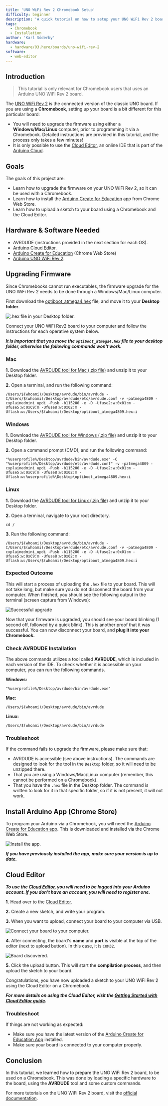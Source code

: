 ```yaml
---
title: 'UNO WiFi Rev 2 Chromebook Setup'
difficulty: beginner
description: 'A quick tutorial on how to setup your UNO WiFi Rev 2 board with a Chromebook, using the Cloud Editor & the Arduino Chrome App.'
tags: 
  - Chromebook
  - Installation
author: 'Karl Söderby'
hardware:
  - hardware/03.hero/boards/uno-wifi-rev-2
software:
  - web-editor
---
```


## Introduction 

> This tutorial is only relevant for Chromebook users that uses an Arduino UNO WiFi Rev 2 board.  

The [UNO WiFi Rev 2](https://store.arduino.cc/arduino-uno-wifi-rev2) is the connected version of the classic UNO board. If you are using a **Chromebook**, setting up your board is a bit different for this particular board:

- You will need to upgrade the firmware using either a **Windows/Mac/Linux** computer, prior to programming it via a Chromebook. Detailed instructions are provided in this tutorial, and the process only takes a few minutes!
- It is only possible to use the [Cloud Editor](https://create.arduino.cc/editor), an online IDE that is part of the [Arduino Cloud](https://cloud.arduino.cc/).

## Goals

The goals of this project are:

- Learn how to upgrade the firmware on your UNO WiFi Rev 2, so it can be used with a Chromebook.
- Learn how to install the [Arduino Create for Education](https://chrome.google.com/webstore/detail/arduino-create-for-educat/elmgohdonjdampbcgefphnlchgocpaij) app from Chrome Web Store.
- Learn how to upload a sketch to your board using a Chromebook and the Cloud Editor.

## Hardware & Software Needed

- AVRDUDE (instructions provided in the next section for each OS).
- [Arduino Cloud Editor](https://create.arduino.cc/).
- [Arduino Create for Education](https://chrome.google.com/webstore/detail/arduino-create-for-educat/elmgohdonjdampbcgefphnlchgocpaij) (Chrome Web Store)
- [Arduino UNO WiFi Rev 2](https://store.arduino.cc/arduino-uno-wifi-rev2).

## Upgrading Firmware

Since Chromebooks cannot run executables, the firmware upgrade for the UNO WiFi Rev 2 needs to be done through a Windows/Mac/Linux computer. 

First download the [optiboot_atmega4.hex](/resources/firmware/optiboot_atmega4809.hex) file, and move it to your **Desktop folder**. 

![.hex file in your Desktop folder.](assets/hex-file-desktop.png)

Connect your UNO WiFi Rev2 board to your computer and follow the instructions for each operative system below.

***It is important that you move the `optiboot_atmega4.hex` file to your desktop folder, otherwise the following commands won't work.***

### Mac

**1.** Download the [AVRDUDE tool for Mac (.zip file)](https://downloads.arduino.cc/tools/avrdude-6.3.0-arduino17-x86_64-apple-darwin12.tar.bz2) and unzip it to your Desktop folder. 

**2.** Open a terminal, and run the following command:

```
/Users/$(whoami)/Desktop/avrdude/bin/avrdude -C/Users/$(whoami)/Desktop/avrdude/etc/avrdude.conf -v -patmega4809 -cxplainedmini_updi -Pusb -b115200 -e -D -Ufuse2:w:0x01:m -Ufuse5:w:0xC9:m -Ufuse8:w:0x02:m -Uflash:w:/Users/$(whoami)/Desktop/optiboot_atmega4809.hex:i
```

### Windows

**1.** Download the [AVRDUDE tool for Windows (.zip file)](https://downloads.arduino.cc/tools/avrdude-6.3.0-arduino17-i686-w64-mingw32.zip) and unzip it to your Desktop folder. 

**2.** Open a command prompt (CMD), and run the following command:

```
"%userprofile%/Desktop/avrdude/bin/avrdude.exe" -C "%userprofile%/Desktop/avrdude/etc/avrdude.conf" -v -patmega4809 -cxplainedmini_updi -Pusb -b115200 -e -D -Ufuse2:w:0x01:m -Ufuse5:w:0xC9:m -Ufuse8:w:0x02:m -Uflash:w:%userprofile%\Desktop\optiboot_atmega4809.hex:i
```

### Linux

**1.** Download the [AVRDUDE tool for Linux (.zip file)](https://downloads.arduino.cc/tools/avrdude-6.3.0-arduino17-x86_64-pc-linux-gnu.tar.bz2) and unzip it to your Desktop folder. 

**2.** Open a terminal, navigate to your root directory.

```
cd /
```

**3.** Run the following command:

```
/Users/$(whoami)/Desktop/avrdude/bin/avrdude -C/Users/$(whoami)/Desktop/avrdude/etc/avrdude.conf -v -patmega4809 -cxplainedmini_updi -Pusb -b115200 -e -D -Ufuse2:w:0x01:m -Ufuse5:w:0xC9:m -Ufuse8:w:0x02:m -Uflash:w:/Users/$(whoami)/Desktop/optiboot_atmega4809.hex:i
```

### Expected Outcome

This will start a process of uploading the `.hex` file to your board. This will not take long, but make sure you do not disconnect the board from your computer. When finished, you should see the following output in the terminal (screen capture from Windows): 

![Successful upgrade](assets/windows-success.png)

Now that your firmware is upgraded, you should see your board blinking (1 second off, followed by a quick blink). This is another proof that it was successful. You can now disconnect your board, and **plug it into your Chromebook.** 

### Check AVRDUDE Installation

The above commands utilizes a tool called **AVRDUDE**, which is included in each version of the IDE. To check whether it is accessible on your computer, you can run the following commands. 

**Windows:**

```
"%userprofile%/Desktop/avrdude/bin/avrdude.exe"
```

**Mac:**

```
/Users/$(whoami)/Desktop/avrdude/bin/avrdude
```

**Linux:**

```
/Users/$(whoami)/Desktop/avrdude/bin/avrdude
```

### Troubleshoot

If the command fails to upgrade the firmware, please make sure that:

- AVRDUDE is accessible (see above instructions). The commands are designed to look for the tool in the `Desktop` folder, so it will need to be unzipped there.
- That you are using a Windows/Mac/Linux computer (remember, this cannot be performed on a Chromebook).
- That you have the `.hex` file in the Desktop folder. The command is written to look for it in that specific folder, so if it is not present, it will not work.

## Install Arduino App (Chrome Store)

To program your Arduino via a Chromebook, you will need the [Arduino Create for Education app](https://chrome.google.com/webstore/detail/arduino-create-for-educat/elmgohdonjdampbcgefphnlchgocpaij). This is downloaded and installed via the Chrome Web Store.

![Install the app.](assets/chromestore.png)

***If you have previously installed the app, make sure your version is up to date.***

## Cloud Editor

***To use the [Cloud Editor](https://create.arduino.cc/editor), you will need to be logged into your Arduino account. If you don't have an account, you will need to register one.***

**1.** Head over to the [Cloud Editor](https://create.arduino.cc/editor).

**2.** Create a new sketch, and write your program.

**3.** When you want to upload, connect your board to your computer via USB.

![Connect your board to your computer.](assets/circuit.png)

**4.** After connecting, the board's **name** and **port** is visible at the top of the editor (next to upload button). In this case, it is `COM32`.

![Board discovered.](assets/board-discovered.png)

**5.** Click the upload button. This will start the **compilation process**, and then upload the sketch to your board. 

Congratulations, you have now uploaded a sketch to your UNO WiFi Rev 2 using the Cloud Editor on a Chromebook.

***For more details on using the Cloud Editor, visit the [Getting Started with Cloud Editor guide](/cloud/web-editor/tutorials/getting-started/getting-started-web-editor).***

### Troubleshoot

If things are not working as expected:

- Make sure you have the latest version of the [Arduino Create for Education App](https://chrome.google.com/webstore/detail/arduino-create-for-educat/elmgohdonjdampbcgefphnlchgocpaij) installed.
- Make sure your board is connected to your computer properly.

## Conclusion

In this tutorial, we learned how to prepare the UNO WiFi Rev 2 board, to be used on a Chromebook. This was done by loading a specific hardware to the board, using the **AVRDUDE** tool and some custom commands.

For more tutorials on the UNO WiFi Rev 2 board, visit the [official documentation](/hardware/uno-wifi-rev2).
